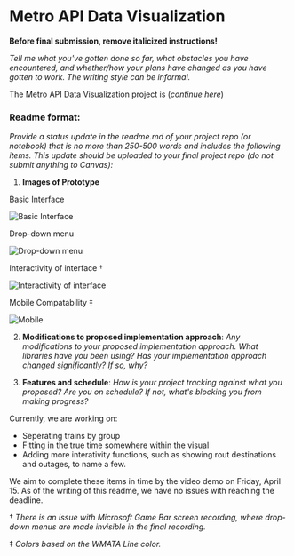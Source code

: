 # Metro API Data Visualization

**Before final submission, remove italicized instructions!**

*Tell me what you've gotten done so far, what obstacles you have encountered, and whether/how your plans have changed as you have gotten to work. The writing style can be informal.*

The Metro API Data Visualization project is (*continue here*)

### Readme format: 
*Provide a status update in the readme.md of your project repo (or notebook) that is no more than 250-500 words and includes the following items. This update should be uploaded to your final project repo (do not submit anything to Canvas):*

1. **Images of Prototype** 

Basic Interface

![Basic Interface](https://i.imgur.com/ROLmIH0.png)

Drop-down menu

![Drop-down menu](https://i.imgur.com/FKDDKpz.png)

Interactivity of interface †

![Interactivity of interface](https://i.imgur.com/Fy9WOkT.gif)

Mobile Compatability ‡

![Mobile](https://i.imgur.com/CA98VTb.png)

2.  **Modifications to proposed implementation approach**: *Any modifications to your proposed implementation approach. What libraries have you been using? Has your implementation approach changed significantly? If so, why?*

3. **Features and schedule**: *How is your project tracking against what you proposed? Are you on schedule? If not, what's blocking you from making progress?*

Currently, we are working on:

- Seperating trains by group
- Fitting in the true time somewhere within the visual
- Adding more interativity functions, such as showing rout destinations and outages, to name a few. 

We aim to complete these items in time by the video demo on Friday, April 15. As of the writing of this readme, we have no issues with reaching the deadline. 


† *There is an issue with Microsoft Game Bar screen recording, where drop-down menus are made invisible in the final recording.*

‡ *Colors based on the WMATA Line color.*
